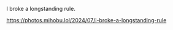 I broke a longstanding rule.

[<span class="invisible">https://</span><span class="ellipsis">photos.mihobu.lol/2024/07/i-br</span><span class="invisible">oke-a-longstanding-rule</span>](https://photos.mihobu.lol/2024/07/i-broke-a-longstanding-rule)